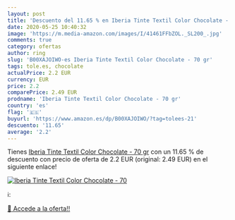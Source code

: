 ```yaml
---
layout: post
title: 'Descuento del 11.65 % en Iberia Tinte Textil Color Chocolate - 70'
date: 2020-05-25 10:40:32
image: 'https://m.media-amazon.com/images/I/41461FFbZOL._SL200_.jpg'
comments: true
category: ofertas
author: ring
slug: 'B00XAJOIWO-es Iberia Tinte Textil Color Chocolate - 70 gr'
tags: tole.es, chocolate
actualPrice: 2.2 EUR
currency: EUR
price: 2.2
comparePrice: 2.49 EUR
prodname: 'Iberia Tinte Textil Color Chocolate - 70 gr'
country: 'es'
flag: '🇪🇸'
buyurl: 'https://www.amazon.es/dp/B00XAJOIWO/?tag=tolees-21'
descuento: '11.65'
average: '2.2'
---
```


Tienes [Iberia Tinte Textil Color Chocolate - 70 gr](https://www.amazon.es/dp/B00XAJOIWO/?tag=tolees-21) con un 11.65 % de descuento con precio de oferta de 2.2 EUR (original: 2.49 EUR) en el siguiente enlace!

[![Iberia Tinte Textil Color Chocolate - 70](https://m.media-amazon.com/images/I/41461FFbZOL._SL200_.jpg)](https://www.amazon.es/dp/B00XAJOIWO/?tag=tolees-21)

ℹ️:


[🛒 Accede a la oferta!!](https://www.amazon.es/dp/B00XAJOIWO/?tag=tolees-21)
